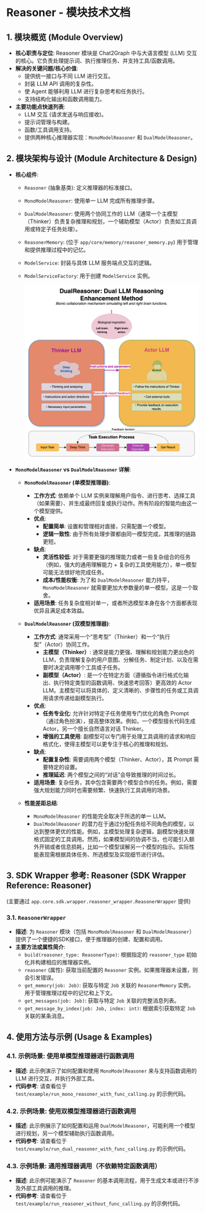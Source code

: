 # Reasoner - 模块技术文档

## 1. 模块概览 (Module Overview)

- **核心职责与定位**: Reasoner 模块是 Chat2Graph 中与大语言模型 (LLM) 交互的核心。它负责处理提示词、执行推理任务、并支持工具/函数调用。
- **解决的关键问题/核心价值**:
  - 提供统一接口与不同 LLM 进行交互。
  - 封装 LLM API 调用的复杂性。
  - 使 Agent 能够利用 LLM 进行复杂思考和任务执行。
  - 支持结构化输出和函数调用能力。
- **主要功能点快速列表**:
  - LLM 交互 (请求发送与响应接收)。
  - 提示词管理与构建。
  - 函数/工具调用支持。
  - 提供两种核心推理器实现：`MonoModelReasoner` 和 `DualModelReasoner`。

## 2. 模块架构与设计 (Module Architecture & Design)

- **核心组件**:
  - `Reasoner` (抽象基类): 定义推理器的标准接口。
  - `MonoModelReasoner`: 使用单一 LLM 完成所有推理步骤。
  - `DualModelReasoner`: 使用两个协同工作的 LLM（通常一个主模型（Thinker）负责复杂推理和规划，一个辅助模型（Actor）负责如工具调用或特定子任务处理）。
  - `ReasonerMemory`: (位于 `app/core/memory/reasoner_memory.py`) 用于管理和提供推理过程中的记忆。
  - `ModelService`: 封装与具体 LLM 服务端点交互的逻辑。
  - `ModelServiceFactory`: 用于创建 `ModelService` 实例。

    ![Dual Reasoner](../../en/img/dual-reasoner.png)

- **`MonoModelReasoner` vs `DualModelReasoner` 详解**:
  - **`MonoModelReasoner` (单模型推理器)**:
    - **工作方式**: 依赖单个 LLM 实例来理解用户指令、进行思考、选择工具（如果需要）、并生成最终回复或执行动作。所有阶段的智能均由这一个模型提供。
    - **优点**:
      - **配置简单**: 设置和管理相对直接，只需配置一个模型。
      - **逻辑一致性**: 由于所有处理步骤都由同一模型完成，其推理的链路更短。
    - **缺点**:
      - **灵活性较低**: 对于需要更强的推理能力或者一些复杂组合的任务（例如，强大的通用理解能力 + 复杂的工具使用能力），单一模型可能无法很好地完成任务。
      - **成本/性能权衡**: 为了和 `DualModelReasoner` 能力持平，`MonoModelReasoner` 就需要更加大参数量的单一模型。这是一个取舍。
    - **适用场景**: 任务复杂度相对单一，或者所选模型本身在各个方面都表现优异且满足成本效益。

  - **`DualModelReasoner` (双模型推理器)**:
    - **工作方式**: 通常采用一个“思考型”（Thinker）和一个“执行型”（Actor）协同工作。
      - **主模型（Thinker）**: 通常是能力更强、理解和规划能力更出色的 LLM，负责理解复杂的用户意图、分解任务、制定计划、以及在需要时决定调用哪个工具或子任务。
      - **副模型（Actor）**: 是一个在特定方面（遵循指令进行格式化输出、执行特定类型的函数调用、快速思考回答）更高效的 Actor LLM。主模型可以将具体的、定义清晰的、步骤性的任务或工具调用请求传递给副模型执行。
    - **优点**:
      - **任务专业化**: 允许针对特定子任务使用专门优化的角色 Prompt（通过角色扮演），提高整体效果。例如，一个模型擅长代码生成 Actor，另一个擅长自然语言对话 Thinker。
      - **增强的工具使用**: 副模型可以专门用于处理工具调用的请求和响应格式化，使得主模型可以更专注于核心的推理和规划。
    - **缺点**:
      - **配置复杂性**: 需要调用两个模型（Thinker、Actor），其 Prompt 需要特定的设置。
      - **推理延迟**: 两个模型之间的“对话”会导致推理的时间过长。
    - **适用场景**: 复杂任务，其中包含需要两个模型合作的任务。例如，需要强大规划能力同时也需要频繁、快速执行工具调用的场景。

  - **性能差距总结**:
    - `MonoModelReasoner` 的性能完全取决于所选的单一 LLM。
    - `DualModelReasoner` 的潜力在于通过分配任务给不同角色的模型，以达到整体更优的性能。例如，主模型处理复杂逻辑，副模型快速处理格式固定的工具调用。然而，如果模型间的协调不当，也可能引入额外开销或者信息损耗，比如一个模型误解另一个模型的指示。实际性能表现需根据具体任务、所选模型及实现细节进行评估。

## 3. SDK Wrapper 参考: Reasoner (SDK Wrapper Reference: Reasoner)

   (主要通过 `app.core.sdk.wrapper.reasoner_wrapper.ReasonerWrapper` 提供)

### 3.1. `ReasonerWrapper`

- **描述**: 为 `Reasoner` 模块（包括 `MonoModelReasoner` 和 `DualModelReasoner`）提供了一个便捷的SDK接口，便于推理器的创建、配置和调用。
- **主要方法或属性简介**:
  - `build(reasoner_type: ReasonerType)`: 根据指定的 `reasoner_type` 初始化并构建相应的推理器实例。
  - `reasoner` (属性): 获取当前配置的 `Reasoner` 实例。如果推理器未设置，则会引发错误。
  - `get_memory(job: Job)`: 获取与特定 `Job` 关联的 `ReasonerMemory` 实例，用于管理推理过程中的记忆和上下文。
  - `get_messages(job: Job)`: 获取与特定 `Job` 关联的完整消息列表。
  - `get_message_by_index(job: Job, index: int)`: 根据索引获取特定 `Job` 关联的某条消息。

## 4. 使用方法与示例 (Usage & Examples)

### 4.1. 示例场景: 使用单模型推理器进行函数调用

- **描述**: 此示例演示了如何配置和使用 `MonoModelReasoner` 来与支持函数调用的 LLM 进行交互，并执行外部工具。
- **代码参考**: 请查看位于 `test/example/run_mono_reasoner_with_func_calling.py` 的示例代码。

### 4.2. 示例场景: 使用双模型推理器进行函数调用

- **描述**: 此示例展示了如何配置和运用 `DualModelReasoner`，可能利用一个模型进行规划，另一个模型辅助执行函数调用。
- **代码参考**: 请查看位于 `test/example/run_dual_reasoner_with_func_calling.py` 的示例代码。

### 4.3. 示例场景: 通用推理器调用（不依赖特定函数调用）

- **描述**: 此示例可能演示了 `Reasoner` 的基本调用流程，用于生成文本或进行不涉及外部工具调用的推理。
- **代码参考**: 请查看位于 `test/example/run_reasoner_without_func_calling.py` 的示例代码。
